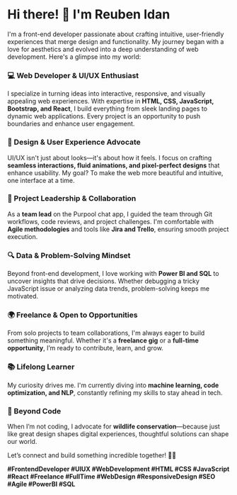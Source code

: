 # Hi there! 👋 I'm Reuben Idan  

I'm a front-end developer passionate about crafting intuitive, user-friendly experiences that merge design and functionality. My journey began with a love for aesthetics and evolved into a deep understanding of web development. Here's a glimpse into my world:  

### 💻 Web Developer & UI/UX Enthusiast  
I specialize in turning ideas into interactive, responsive, and visually appealing web experiences. With expertise in **HTML, CSS, JavaScript, Bootstrap, and React**, I build everything from sleek landing pages to dynamic web applications. Every project is an opportunity to push boundaries and enhance user engagement.  

### 🎨 Design & User Experience Advocate  
UI/UX isn't just about looks—it's about how it feels. I focus on crafting **seamless interactions, fluid animations, and pixel-perfect designs** that enhance usability. My goal? To make the web more beautiful and intuitive, one interface at a time.  

### 🚀 Project Leadership & Collaboration  
As a **team lead** on the Purpool chat app, I guided the team through Git workflows, code reviews, and project challenges. I'm comfortable with **Agile methodologies** and tools like **Jira and Trello**, ensuring smooth project execution.  

### 🔍 Data & Problem-Solving Mindset  
Beyond front-end development, I love working with **Power BI and SQL** to uncover insights that drive decisions. Whether debugging a tricky JavaScript issue or analyzing data trends, problem-solving keeps me motivated.  

### 🌍 Freelance & Open to Opportunities  
From solo projects to team collaborations, I'm always eager to build something meaningful. Whether it's a **freelance gig** or a **full-time opportunity**, I’m ready to contribute, learn, and grow.  

### 📚 Lifelong Learner  
My curiosity drives me. I'm currently diving into **machine learning, code optimization, and NLP**, constantly refining my skills to stay ahead in tech.  

### 🌿 Beyond Code  
When I’m not coding, I advocate for **wildlife conservation**—because just like great design shapes digital experiences, thoughtful solutions can shape our world.  

Let’s connect and build something incredible together! 🚀🎨  

**#FrontendDeveloper #UIUX #WebDevelopment #HTML #CSS #JavaScript #React #Freelance #FullTime #WebDesign #ResponsiveDesign #SEO #Agile #PowerBI #SQL**  



